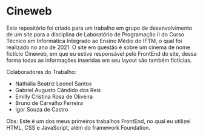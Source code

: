 # Cineweb
Este repositório foi criado para um trabalho em grupo de desenvolvimento de um site para a disciplina de Laboratório de Programação II do Curso Técnico em Informática Integrado ao Ensino Médio do IFTM, o qual foi realizado no ano de 2021. O site em questão é sobre um cinema de nome fictício Cineweb, em que eu estive responsável pelo FrontEnd do site, dessa forma todas as informações inseridas em seu layout são também fictícias.

Colaboradores do Trabalho:
- Nathália Beatriz Leonel Santos
- Gabriel Augusto Cândido dos Reis
- Emilly Cristina Rosa de Oliveira
- Bruno de Carvalho Ferreira
- Igor Souza de Castro

Obs: Este é um dos meus primeiros trabalhos FrontEnd, no qual eu utilizei HTML, CSS e JavaScript, além do framework Foundation.
